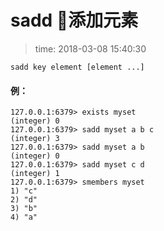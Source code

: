 # sadd 添加元素
>time: 2018-03-08 15:40:30

```
sadd key element [element ...]
```
#### 例：
```
127.0.0.1:6379> exists myset
(integer) 0
127.0.0.1:6379> sadd myset a b c
(integer) 3
127.0.0.1:6379> sadd myset a b
(integer) 0
127.0.0.1:6379> sadd myset c d
(integer) 1
127.0.0.1:6379> smembers myset
1) "c"
2) "d"
3) "b"
4) "a"
```